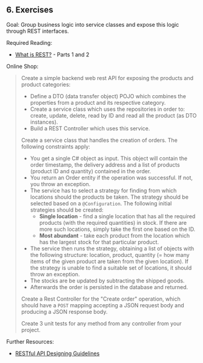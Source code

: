 ## 6. Exercises

Goal: Group business logic into service classes and expose this logic through REST interfaces.

Required Reading:

 - [What is REST?](https://medium.com/extend/what-is-rest-a-simple-explanation-for-beginners-part-1-introduction-b4a072f8740f) - Parts 1 and 2
 

Online Shop:
 > Create a simple backend web rest API for exposing the products and product categories: 
 >
 > - Define a DTO (data transfer object) POJO which combines the properties from a product and its respective category. 
 > - Create a service class which uses the repositories in order to: create, update, delete, read by ID and read all the product (as DTO instances).
 > - Build a REST Controller which uses this service.
 >
 > Create a service class that handles the creation of orders. The following constraints apply:
 >
 > - You get a single C# object as input. This object will contain the order timestamp, the delivery address and a list of products (product ID and quantity) contained in the order.
 > - You return an Order entity if the operation was successful. If not, you throw an exception.
 > - The service has to select a strategy for finding from which locations should the products be taken. The strategy should be selected based on a `@Configuration`. The following initial strategies should be created: 
 >   - **Single location** - find a single location that has all the required products (with the required quantities) in stock. If there are more such locations, simply take the first one based on the ID.
 >   - **Most abundant** - take each product from the location which has the largest stock for that particular product.
 > - The service then runs the strategy, obtaining a list of objects with the following structure: location, product, quantity (= how many items of the given product are taken from the given location). If the strategy is unable to find a suitable set of locations, it should throw an exception.
 > - The stocks are be updated by subtracting the shipped goods. 
 > - Afterwards the order is persisted in the database and returned.
 > 
 > Create a Rest Controller for the "Create order" operation, which should have a `POST` mapping accepting a JSON request body and producing a JSON response body.
 >
 > Create 3 unit tests for any method from any controller from your project.
 
Further Resources:

 - [RESTful API Designing Guidelines](https://hackernoon.com/restful-api-designing-guidelines-the-best-practices-60e1d954e7c9)
 
